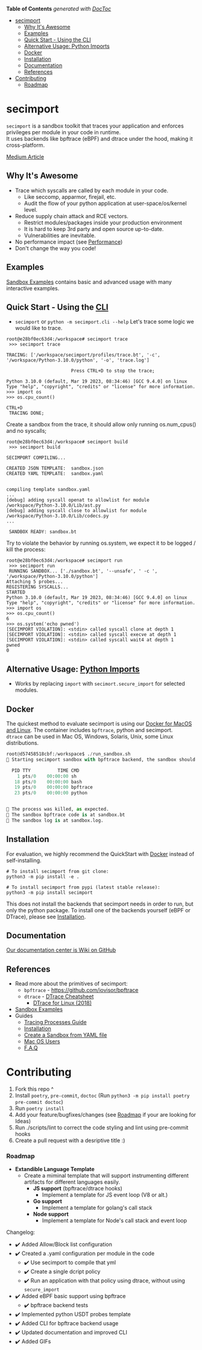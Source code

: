 <!-- START doctoc generated TOC please keep comment here to allow auto update -->
<!-- DON'T EDIT THIS SECTION, INSTEAD RE-RUN doctoc TO UPDATE -->
**Table of Contents**  *generated with [DocToc](https://github.com/thlorenz/doctoc)*

- [secimport](#secimport)
  - [Why It's Awesome](#why-its-awesome)
  - [Examples](#examples)
  - [Quick Start - Using the CLI](#quick-start---using-the-cli)
  - [Alternative Usage: Python Imports](#alternative-usage-python-imports)
  - [Docker](#docker)
  - [Installation](#installation)
  - [Documentation](#documentation)
  - [References](#references)
- [Contributing](#contributing)
    - [Roadmap](#roadmap)

<!-- END doctoc generated TOC please keep comment here to allow auto update -->

# secimport
`secimport` is a sandbox toolkit that traces your application and enforces privileges per module in your code in runtime.<br>
It uses backends like bpftrace (eBPF) and dtrace under the hood, making it cross-platform.

[Medium Article](https://infosecwriteups.com/sandboxing-python-modules-in-your-code-1e590d71fc26?source=friends_link&sk=5e9a2fa4d4921af0ec94f175f7ee49f9)

## Why It's Awesome
- Trace which syscalls are called by each module in your code.
  - Like seccomp, apparmor, firejail, etc.
  - Audit the flow of your python application at user-space/os/kernel level.
- Reduce supply chain attack and RCE vectors.
  - Restrict modules/packages inside your production environment
  - It is hard to keep 3rd party and open source up-to-date.
  - Vulnerabilities are inevitable.
- No performance impact (see  <a href="https://github.com/avilum/secimport/wiki/Performance-Benchmarks">Performance</a>)
- Don't change the way you code!

## Examples
<a href="https://github.com/avilum/secimport/wiki/Sandbox-Examples">Sandbox Examples</a> contains basic and advanced usage with many interactive examples.

## Quick Start - Using the <a href="https://github.com/avilum/secimport/wiki/Command-Line-Usage">CLI</a><br>
  - `secimport` or `python -m secimport.cli --help`
Let's trace some logic we would like to trace.
```shell
root@e28bf0ec63d4:/workspace# secimport trace
 >>> secimport trace

TRACING: ['/workspace/secimport/profiles/trace.bt', '-c', '/workspace/Python-3.10.0/python', '-o', 'trace.log']

                        Press CTRL+D to stop the trace;

Python 3.10.0 (default, Mar 19 2023, 08:34:46) [GCC 9.4.0] on linux
Type "help", "copyright", "credits" or "license" for more information.
>>> import os
>>> os.cpu_count()

CTRL+D
 TRACING DONE;
```
Create a sandbox from the trace, it should allow only running os.num_cpus() and no syscalls;
```shell
root@e28bf0ec63d4:/workspace# secimport build
 >>> secimport build

SECIMPORT COMPILING...

CREATED JSON TEMPLATE:  sandbox.json
CREATED YAML TEMPLATE:  sandbox.yaml


compiling template sandbox.yaml
...
[debug] adding syscall openat to allowlist for module /workspace/Python-3.10.0/Lib/ast.py
[debug] adding syscall close to allowlist for module /workspace/Python-3.10.0/Lib/codecs.py
...

 SANDBOX READY: sandbox.bt
```
Try to violate the behavior by running os.system, we expect it to be logged / kill the process:
```shell
root@e28bf0ec63d4:/workspace# secimport run
 >>> secimport run
 RUNNING SANDBOX... ['./sandbox.bt', '--unsafe', ' -c ', '/workspace/Python-3.10.0/python']
Attaching 5 probes...
REGISTERING SYSCALLS...
STARTED
Python 3.10.0 (default, Mar 19 2023, 08:34:46) [GCC 9.4.0] on linux
Type "help", "copyright", "credits" or "license" for more information.
>>> import os
>>> os.cpu_count()
6
>>> os.system('echo pwned')
[SECIMPORT VIOLATION]: <stdin> called syscall clone at depth 1
[SECIMPORT VIOLATION]: <stdin> called syscall execve at depth 1
[SECIMPORT VIOLATION]: <stdin> called syscall wait4 at depth 1
pwned
0
```

## Alternative Usage: <a href="examples/python_imports/">Python Imports</a>
  - Works by replacing `import` with `secimort.secure_import` for selected modules.

## Docker
The quickest method to evaluate secimport is using our [Docker for MacOS and Linux](docker/README.md). The container includes `bpftrace`, python and secimport.<br> `dtrace` can be used in Mac OS, Windows, Solaris, Unix, some Linux distributions.<br>

```python
root@d57458518cbf:/workspace$ ./run_sandbox.sh
🚀 Starting secimport sandbox with bpftrace backend, the sandbox should kill the python process...

  PID TTY          TIME CMD
    1 pts/0    00:00:00 sh
   18 pts/0    00:00:00 bash
   19 pts/0    00:00:00 bpftrace
   23 pts/0    00:00:00 python


🛑 The process was killed, as expected.
🚀 The sandbox bpftrace code is at sandbox.bt
🚀 The sandbox log is at sandbox.log.
```
## Installation
For evaluation, we highly recommend the QuickStart with <a href="#Docker">Docker</a> instead of self-installing.

```shell
# To install secimport from git clone:
python3 -m pip install -e .

# To install secimport from pypi (latest stable release):
python3 -m pip install secimport
```

This does not install the backends that secimport needs in order to run, but only the python package.
To install one of the backends yourself (eBPF or DTrace), please see <a href="https://github.com/avilum/secimport/wiki/Installation">Installation</a>.

## Documentation
[Our documentation center is Wiki on GitHub](https://github.com/avilum/secimport/wiki)

## References
- Read more about the primitives of secimport:
  - `bpftrace` - https://github.com/iovisor/bpftrace
  - `dtrace` - [DTrace Cheatsheet](https://www.brendangregg.com/DTrace/DTrace-cheatsheet.pdf)
    - [DTrace for Linux (2018)](https://www.brendangregg.com/blog/2018-10-08/dtrace-for-linux-2018.html)
- <a href="https://github.com/avilum/secimport/wiki/Sandbox-Examples">Sandbox Examples</a>
- Guides
  - <a href="https://github.com/avilum/secimport/wiki/Tracing-Processes">Tracing Processes Guide</a>
  - <a href="https://github.com/avilum/secimport/wiki/Installation">Installation</a>
  - <a href="https://github.com/avilum/secimport/wiki/YAML-Profiles">Create a Sandbox from YAML file</a>
  - <a href="https://github.com/avilum/secimport/wiki/MacOS-Users">Mac OS Users</a>
  - <a href="https://github.com/avilum/secimport/wiki/F.A.Q">F.A.Q</a>

# Contributing
1. Fork this repo ^
2. Install `poetry`, `pre-commit`, `doctoc` (Run `python3 -m pip install poetry pre-commit doctoc`)
3. Run `poetry install`
4. Add your feature/bugfixes/changes (see [Roadmap](#roadmap) if your are looking for Ideas)
5. Run ./scripts/lint to correct the code styling and lint using pre-commit hooks
6. Create a pull request with a desriptive title :)

### Roadmap
- <b>Extandible Language Template</b>
  - Create a miminal template that will support instrumenting different artifacts for different languages easily.
    - <b>JS support</b> (bpftrace/dtrace hooks)
      - Implement a template for JS event loop (V8 or alt.)
    - <b>Go support</b>
      - Implement a template for golang's call stack
    - <b>Node support</b>
      - Implement a template for Node's call stack and event loop

Changelog:
- ✔️ Added Allow/Block list configuration
- ✔️ Created a .yaml configuration per module in the code
  - ✔️ Use secimport to compile that yml
  - ✔️ Create a single dcript policy
  - ✔️ Run an application with that policy using dtrace, without using `secure_import`
- ✔️ Added eBPF basic support using bpftrace
  - ✔️ bpftrace backend tests
- ✔️ Implemented python USDT probes template
- ✔️ Added CLI for bpftrace backend usage
- ✔️ Updated documentation and improved CLI
- ✔️ Added GIFs
